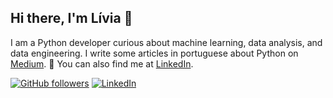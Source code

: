 ## Hi there, I'm Lívia 👋

I am a Python developer curious about machine learning, data analysis, and data engineering. I write some articles in portuguese about Python on [Medium](https://medium.com/@alvzslivia). 🐍 You can also find me at [LinkedIn](https://www.linkedin.com/in/liviaalvess/).

[![GitHub followers](https://img.shields.io/github/followers/liviaalvzs?style=social)](https://github.com/liviaalvzs)
<a href="https://www.linkedin.com/in/liviaalvess/" target="_blank"><img src="https://img.shields.io/badge/LinkedIn-%230077B5.svg?&style=flat-square&logo=linkedin&logoColor=white" alt="LinkedIn"></a>

